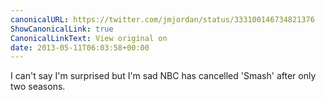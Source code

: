 ```yaml
---
canonicalURL: https://twitter.com/jmjordan/status/333100146734821376
ShowCanonicalLink: true
CanonicalLinkText: View original on
date: 2013-05-11T06:03:58+00:00
---
```

I can't say I'm surprised but I'm sad NBC has cancelled 'Smash' after only two seasons.